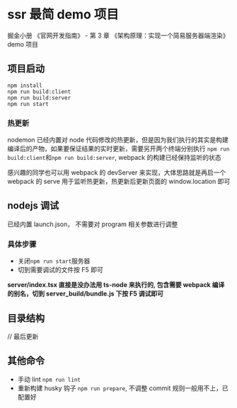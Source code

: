 # ssr 最简 demo 项目

掘金小册 《官网开发指南》 - 第 3 章 《架构原理：实现一个简易服务器端渲染》 demo 项目

## 项目启动

```
npm install
npm run build:client
npm run build:server
npm run start
```

### 热更新

nodemon 已经内置对 node 代码修改的热更新，但是因为我们执行的其实是构建编译后的产物，如果要保证结果的实时更新，需要另开两个终端分别执行
`npm run build:client`和`npm run build:server`, webpack 的构建已经保持监听的状态

感兴趣的同学也可以用 webpack 的 devServer 来实现，大体思路就是再启一个 webpack 的 serve 用于监听热更新，热更新后更新页面的 window.location 即可

## nodejs 调试

已经内置 launch.json， 不需要对 program 相关参数进行调整

### 具体步骤

- 关闭`npm run start`服务器
- 切到需要调试的文件按 F5 即可

**server/index.tsx 直接是没办法用 ts-node 来执行的, 包含需要 webpack 编译的别名，切到 server_build/bundle.js 下按 F5 调试即可**

## 目录结构

// 最后更新

## 其他命令

- 手动 lint `npm run lint`
- 重新构建 husky 钩子 `npm run prepare`, 不调整 commit 规则一般用不上，已配置好

